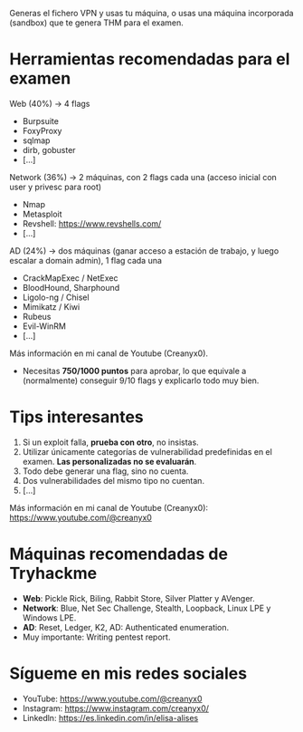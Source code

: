 
Generas el fichero VPN y usas tu máquina, o usas una máquina incorporada (sandbox) que te genera THM para el examen.

# Herramientas recomendadas para el examen

Web (40%) -> 4 flags
* Burpsuite
* FoxyProxy
* sqlmap
* dirb, gobuster
* [...]

Network (36%) -> 2 máquinas, con 2 flags cada una (acceso inicial con user y privesc para root)
* Nmap
* Metasploit
* Revshell: https://www.revshells.com/
* [...]

AD (24%) -> dos máquinas (ganar acceso a estación de trabajo, y luego escalar a domain admin), 1 flag cada una
- CrackMapExec / NetExec
- BloodHound, Sharphound
- Ligolo-ng / Chisel
- Mimikatz / Kiwi
- Rubeus
- Evil-WinRM
- [...]

Más información en mi canal de Youtube (Creanyx0).

- Necesitas **750/1000 puntos** para aprobar, lo que equivale a (normalmente) conseguir 9/10 flags y explicarlo todo muy bien.


# Tips interesantes

1. Si un exploit falla, **prueba con otro**, no insistas.
2. Utilizar únicamente categorías de vulnerabilidad predefinidas en el examen. **Las personalizadas no se evaluarán**.
3. Todo debe generar una flag, sino no cuenta.
4. Dos vulnerabilidades del mismo tipo no cuentan.
5. [...]

Más información en mi canal de Youtube (Creanyx0): https://www.youtube.com/@creanyx0

# Máquinas recomendadas de Tryhackme

- **Web**: Pickle Rick, Biling, Rabbit Store, Silver Platter y AVenger.
- **Network**: Blue, Net Sec Challenge, Stealth, Loopback, Linux LPE y Windows LPE.
- **AD**: Reset, Ledger, K2, AD: Authenticated enumeration.
- Muy importante: Writing pentest report.


# Sígueme en mis redes sociales

* YouTube: https://www.youtube.com/@creanyx0
* Instagram: https://www.instagram.com/creanyx0/
* Linkedln: https://es.linkedin.com/in/elisa-alises